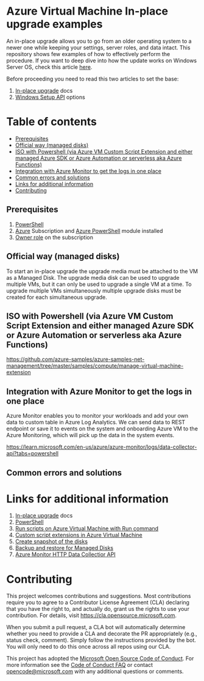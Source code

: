 # Azure Virtual Machine In-place upgrade examples

An in-place upgrade allows you to go from an older operating system to a newer one while keeping your settings, server roles, and data intact. This repository shows few examples of how to effectively perform the procedure. If you want to deep dive into how the update works on Windows Server OS, check this article [here](https://learn.microsoft.com/en-us/windows-server/get-started/perform-in-place-upgrade).

Before proceeding you need to read this two articles to set the base:
1.	[In-place upgrade](https://learn.microsoft.com/en-us/azure/virtual-machines/windows-in-place-upgrade) docs
2.	[Windows Setup API](https://learn.microsoft.com/en-us/windows-hardware/manufacture/desktop/windows-setup-command-line-options?view=windows-11) options

# Table of contents

<!-- TOC -->
* [Prerequisites](#prerequisites)
* [Official way (managed disks)](#official-way--managed-disks-)
* [ISO with Powershell (via Azure VM Custom Script Extension and either managed Azure SDK or Azure Automation or serverless aka Azure Functions)](#iso-with-powershell--via-azure-vm-custom-script-extension-and-either-managed-azure-sdk-or-azure-automation-or-serverless-aka-azure-functions-)
* [Integration with Azure Monitor to get the logs in one place](#integration-with-azure-monitor-to-get-the-logs-in-one-place)
* [Common errors and solutions](#common-errors-and-solutions)
* [Links for additional information](#links-for-additional-information)
* [Contributing](#contributing)
<!-- TOC -->

## Prerequisites

1. [PowerShell](https://learn.microsoft.com/en-us/powershell/scripting/install/installing-powershell-on-windows)
2. [Azure](https://portal.azure.com) Subscription and [Azure PowerShell](https://learn.microsoft.com/en-us/powershell/azure/install-az-ps?view=azps-9.4.0) module installed
3. [Owner role](https://docs.microsoft.com/en-us/azure/role-based-access-control/built-in-roles#owner) on the subscription

## Official way (managed disks)

To start an in-place upgrade the upgrade media must be attached to the VM as a Managed Disk. The upgrade media disk can be used to upgrade multiple VMs, but it can only be used to upgrade a single VM at a time. To upgrade multiple VMs simultaneously multiple upgrade disks must be created for each simultaneous upgrade.

## ISO with Powershell (via Azure VM Custom Script Extension and either managed Azure SDK or Azure Automation or serverless aka Azure Functions)

https://github.com/azure-samples/azure-samples-net-management/tree/master/samples/compute/manage-virtual-machine-extension

##	Integration with Azure Monitor to get the logs in one place

Azure Monitor enables you to monitor your workloads and add your own data to custom table in Azure Log Analytics. We can send data to REST endpoint or save it to events on the system and onboarding Azure VM to the Azure Monitoring, which will pick up the data in the system events.

https://learn.microsoft.com/en-us/azure/azure-monitor/logs/data-collector-api?tabs=powershell

## Common errors and solutions

# Links for additional information

1. [In-place upgrade](https://learn.microsoft.com/en-us/azure/virtual-machines/windows-in-place-upgrade) docs
2. [PowerShell](https://learn.microsoft.com/en-us/powershell/scripting/install/installing-powershell-on-windows)
3. [Run scripts on Azure Virtual Machine with Run command](https://learn.microsoft.com/en-us/azure/virtual-machines/windows/run-command-managed)
4. [Custom script extensions in Azure Virtual Machine](https://learn.microsoft.com/en-us/azure/virtual-machines/extensions/custom-script-windows)
5. [Create snapshot of the disks](https://learn.microsoft.com/en-us/azure/virtual-machines/snapshot-copy-managed-disk?tabs=portal)
6. [Backup and restore for Managed Disks](https://learn.microsoft.com/en-us/azure/virtual-machines/backup-and-disaster-recovery-for-azure-iaas-disks)
7. [Azure Monitor HTTP Data Collectior API](https://learn.microsoft.com/en-us/azure/azure-monitor/logs/data-collector-api?tabs=powershell)

# Contributing

This project welcomes contributions and suggestions. Most contributions require you to agree to a
Contributor License Agreement (CLA) declaring that you have the right to, and actually do, grant us
the rights to use your contribution. For details, visit https://cla.opensource.microsoft.com.

When you submit a pull request, a CLA bot will automatically determine whether you need to provide
a CLA and decorate the PR appropriately (e.g., status check, comment). Simply follow the instructions
provided by the bot. You will only need to do this once across all repos using our CLA.

This project has adopted the [Microsoft Open Source Code of Conduct](https://opensource.microsoft.com/codeofconduct/).
For more information see the [Code of Conduct FAQ](https://opensource.microsoft.com/codeofconduct/faq/) or
contact [opencode@microsoft.com](mailto:opencode@microsoft.com) with any additional questions or comments.
